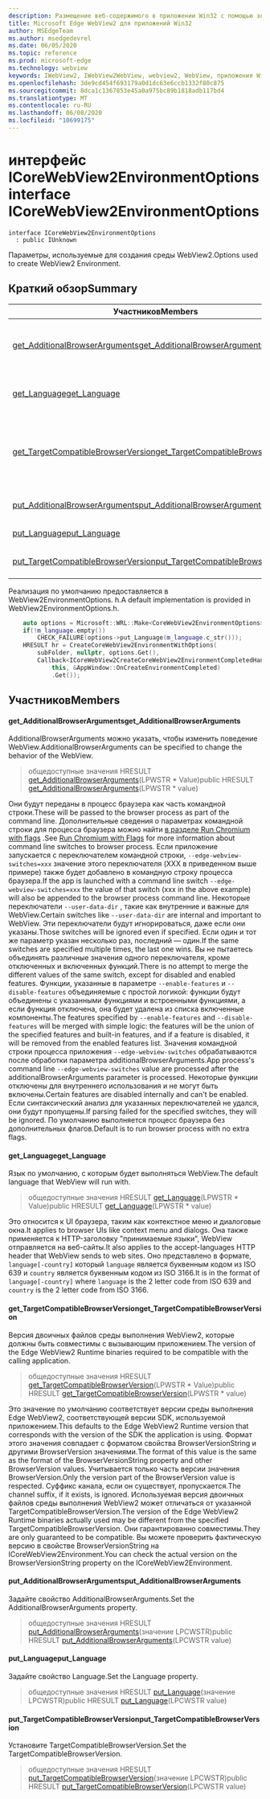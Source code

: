 ```yaml
---
description: Размещение веб-содержимого в приложении Win32 с помощью элемента управления Microsoft Edge WebView2
title: Microsoft Edge WebView2 для приложений Win32
author: MSEdgeTeam
ms.author: msedgedevrel
ms.date: 06/05/2020
ms.topic: reference
ms.prod: microsoft-edge
ms.technology: webview
keywords: IWebView2, IWebView2WebView, webview2, WebView, приложения Win32, Win32, EDGE, ICoreWebView2, ICoreWebView2Controller, элемент управления "веб-браузер", HTML Edge
ms.openlocfilehash: 3de9cd454f693179a0d1dc63e6ccb1332f80c875
ms.sourcegitcommit: 8dca1c1367853e45a0a975bc89b1818adb117bd4
ms.translationtype: MT
ms.contentlocale: ru-RU
ms.lasthandoff: 06/08/2020
ms.locfileid: "10699175"
---
```

# <span data-ttu-id="9e775-104">интерфейс ICoreWebView2EnvironmentOptions</span><span class="sxs-lookup"><span data-stu-id="9e775-104">interface ICoreWebView2EnvironmentOptions</span></span> 

```
interface ICoreWebView2EnvironmentOptions
  : public IUnknown
```

<span data-ttu-id="9e775-105">Параметры, используемые для создания среды WebView2.</span><span class="sxs-lookup"><span data-stu-id="9e775-105">Options used to create WebView2 Environment.</span></span>

## <span data-ttu-id="9e775-106">Краткий обзор</span><span class="sxs-lookup"><span data-stu-id="9e775-106">Summary</span></span>

 <span data-ttu-id="9e775-107">Участников</span><span class="sxs-lookup"><span data-stu-id="9e775-107">Members</span></span>                        | <span data-ttu-id="9e775-108">Описания</span><span class="sxs-lookup"><span data-stu-id="9e775-108">Descriptions</span></span>
--------------------------------|---------------------------------------------
[<span data-ttu-id="9e775-109">get_AdditionalBrowserArguments</span><span class="sxs-lookup"><span data-stu-id="9e775-109">get_AdditionalBrowserArguments</span></span>](#get_additionalbrowserarguments) | <span data-ttu-id="9e775-110">AdditionalBrowserArguments можно указать, чтобы изменить поведение WebView.</span><span class="sxs-lookup"><span data-stu-id="9e775-110">AdditionalBrowserArguments can be specified to change the behavior of the WebView.</span></span>
[<span data-ttu-id="9e775-111">get_Language</span><span class="sxs-lookup"><span data-stu-id="9e775-111">get_Language</span></span>](#get_language) | <span data-ttu-id="9e775-112">Язык по умолчанию, с которым будет выполняться WebView.</span><span class="sxs-lookup"><span data-stu-id="9e775-112">The default language that WebView will run with.</span></span>
[<span data-ttu-id="9e775-113">get_TargetCompatibleBrowserVersion</span><span class="sxs-lookup"><span data-stu-id="9e775-113">get_TargetCompatibleBrowserVersion</span></span>](#get_targetcompatiblebrowserversion) | <span data-ttu-id="9e775-114">Версия двоичных файлов среды выполнения WebView2, которые должны быть совместимы с вызывающим приложением.</span><span class="sxs-lookup"><span data-stu-id="9e775-114">The version of the Edge WebView2 Runtime binaries required to be compatible with the calling application.</span></span>
[<span data-ttu-id="9e775-115">put_AdditionalBrowserArguments</span><span class="sxs-lookup"><span data-stu-id="9e775-115">put_AdditionalBrowserArguments</span></span>](#put_additionalbrowserarguments) | <span data-ttu-id="9e775-116">Задайте свойство AdditionalBrowserArguments.</span><span class="sxs-lookup"><span data-stu-id="9e775-116">Set the AdditionalBrowserArguments property.</span></span>
[<span data-ttu-id="9e775-117">put_Language</span><span class="sxs-lookup"><span data-stu-id="9e775-117">put_Language</span></span>](#put_language) | <span data-ttu-id="9e775-118">Задайте свойство Language.</span><span class="sxs-lookup"><span data-stu-id="9e775-118">Set the Language property.</span></span>
[<span data-ttu-id="9e775-119">put_TargetCompatibleBrowserVersion</span><span class="sxs-lookup"><span data-stu-id="9e775-119">put_TargetCompatibleBrowserVersion</span></span>](#put_targetcompatiblebrowserversion) | <span data-ttu-id="9e775-120">Установите TargetCompatibleBrowserVersion.</span><span class="sxs-lookup"><span data-stu-id="9e775-120">Set the TargetCompatibleBrowserVersion.</span></span>

<span data-ttu-id="9e775-121">Реализация по умолчанию предоставляется в WebView2EnvironmentOptions. h.</span><span class="sxs-lookup"><span data-stu-id="9e775-121">A default implementation is provided in WebView2EnvironmentOptions.h.</span></span>

```cpp
    auto options = Microsoft::WRL::Make<CoreWebView2EnvironmentOptions>();
    if(!m_language.empty())
        CHECK_FAILURE(options->put_Language(m_language.c_str()));
    HRESULT hr = CreateCoreWebView2EnvironmentWithOptions(
        subFolder, nullptr, options.Get(),
        Callback<ICoreWebView2CreateCoreWebView2EnvironmentCompletedHandler>(
            this, &AppWindow::OnCreateEnvironmentCompleted)
            .Get());
```

## <span data-ttu-id="9e775-122">Участников</span><span class="sxs-lookup"><span data-stu-id="9e775-122">Members</span></span>

#### <span data-ttu-id="9e775-123">get_AdditionalBrowserArguments</span><span class="sxs-lookup"><span data-stu-id="9e775-123">get_AdditionalBrowserArguments</span></span> 

<span data-ttu-id="9e775-124">AdditionalBrowserArguments можно указать, чтобы изменить поведение WebView.</span><span class="sxs-lookup"><span data-stu-id="9e775-124">AdditionalBrowserArguments can be specified to change the behavior of the WebView.</span></span>

> <span data-ttu-id="9e775-125">общедоступные значения HRESULT [get_AdditionalBrowserArguments](#get_additionalbrowserarguments)(LPWSTR \* Value)</span><span class="sxs-lookup"><span data-stu-id="9e775-125">public HRESULT [get_AdditionalBrowserArguments](#get_additionalbrowserarguments)(LPWSTR \* value)</span></span>

<span data-ttu-id="9e775-126">Они будут переданы в процесс браузера как часть командной строки.</span><span class="sxs-lookup"><span data-stu-id="9e775-126">These will be passed to the browser process as part of the command line.</span></span> <span data-ttu-id="9e775-127">Дополнительные сведения о параметрах командной строки для процесса браузера можно найти [в разделе Run Chromium with flags](https://aka.ms/RunChromiumWithFlags) .</span><span class="sxs-lookup"><span data-stu-id="9e775-127">See [Run Chromium with Flags](https://aka.ms/RunChromiumWithFlags) for more information about command line switches to browser process.</span></span> <span data-ttu-id="9e775-128">Если приложение запускается с переключателем командной строки, `--edge-webview-switches=xxx` значение этого переключателя (XXX в приведенном выше примере) также будет добавлено в командную строку процесса браузера.</span><span class="sxs-lookup"><span data-stu-id="9e775-128">If the app is launched with a command line switch `--edge-webview-switches=xxx` the value of that switch (xxx in the above example) will also be appended to the browser process command line.</span></span> <span data-ttu-id="9e775-129">Некоторые переключатели `--user-data-dir` , такие как внутренние и важные для WebView.</span><span class="sxs-lookup"><span data-stu-id="9e775-129">Certain switches like `--user-data-dir` are internal and important to WebView.</span></span> <span data-ttu-id="9e775-130">Эти переключатели будут игнорироваться, даже если они указаны.</span><span class="sxs-lookup"><span data-stu-id="9e775-130">Those switches will be ignored even if specified.</span></span> <span data-ttu-id="9e775-131">Если один и тот же параметр указан несколько раз, последний — один.</span><span class="sxs-lookup"><span data-stu-id="9e775-131">If the same switches are specified multiple times, the last one wins.</span></span> <span data-ttu-id="9e775-132">Вы не пытаетесь объединять различные значения одного переключателя, кроме отключенных и включенных функций.</span><span class="sxs-lookup"><span data-stu-id="9e775-132">There is no attempt to merge the different values of the same switch, except for disabled and enabled features.</span></span> <span data-ttu-id="9e775-133">Функции, указанные в параметре `--enable-features` и `--disable-features` объединяемые с простой логикой: функции будут объединены с указанными функциями и встроенными функциями, а если функция отключена, она будет удалена из списка включенные компоненты.</span><span class="sxs-lookup"><span data-stu-id="9e775-133">The features specified by `--enable-features` and `--disable-features` will be merged with simple logic: the features will be the union of the specified features and built-in features, and if a feature is disabled, it will be removed from the enabled features list.</span></span> <span data-ttu-id="9e775-134">Значения командной строки процесса приложения `--edge-webview-switches` обрабатываются после обработки параметра additionalBrowserArguments.</span><span class="sxs-lookup"><span data-stu-id="9e775-134">App process's command line `--edge-webview-switches` value are processed after the additionalBrowserArguments parameter is processed.</span></span> <span data-ttu-id="9e775-135">Некоторые функции отключены для внутреннего использования и не могут быть включены.</span><span class="sxs-lookup"><span data-stu-id="9e775-135">Certain features are disabled internally and can't be enabled.</span></span> <span data-ttu-id="9e775-136">Если синтаксический анализ для указанных переключателей не удался, они будут пропущены.</span><span class="sxs-lookup"><span data-stu-id="9e775-136">If parsing failed for the specified switches, they will be ignored.</span></span> <span data-ttu-id="9e775-137">По умолчанию выполняется процесс браузера без дополнительных флагов.</span><span class="sxs-lookup"><span data-stu-id="9e775-137">Default is to run browser process with no extra flags.</span></span>

#### <span data-ttu-id="9e775-138">get_Language</span><span class="sxs-lookup"><span data-stu-id="9e775-138">get_Language</span></span> 

<span data-ttu-id="9e775-139">Язык по умолчанию, с которым будет выполняться WebView.</span><span class="sxs-lookup"><span data-stu-id="9e775-139">The default language that WebView will run with.</span></span>

> <span data-ttu-id="9e775-140">общедоступные значения HRESULT [get_Language](#get_language)(LPWSTR \* Value)</span><span class="sxs-lookup"><span data-stu-id="9e775-140">public HRESULT [get_Language](#get_language)(LPWSTR \* value)</span></span>

<span data-ttu-id="9e775-141">Это относится к UI браузера, таким как контекстное меню и диалоговые окна.</span><span class="sxs-lookup"><span data-stu-id="9e775-141">It applies to browser UIs like context menu and dialogs.</span></span> <span data-ttu-id="9e775-142">Она также применяется к HTTP-заголовку "принимаемые языки", WebView отправляется на веб-сайты.</span><span class="sxs-lookup"><span data-stu-id="9e775-142">It also applies to the accept-languages HTTP header that WebView sends to web sites.</span></span> <span data-ttu-id="9e775-143">Оно представлено в формате, `language[-country]` который `language` является буквенным кодом из ISO 639 и `country` является буквенным кодом из ISO 3166.</span><span class="sxs-lookup"><span data-stu-id="9e775-143">It is in the format of `language[-country]` where `language` is the 2 letter code from ISO 639 and `country` is the 2 letter code from ISO 3166.</span></span>

#### <span data-ttu-id="9e775-144">get_TargetCompatibleBrowserVersion</span><span class="sxs-lookup"><span data-stu-id="9e775-144">get_TargetCompatibleBrowserVersion</span></span> 

<span data-ttu-id="9e775-145">Версия двоичных файлов среды выполнения WebView2, которые должны быть совместимы с вызывающим приложением.</span><span class="sxs-lookup"><span data-stu-id="9e775-145">The version of the Edge WebView2 Runtime binaries required to be compatible with the calling application.</span></span>

> <span data-ttu-id="9e775-146">общедоступные значения HRESULT [get_TargetCompatibleBrowserVersion](#get_targetcompatiblebrowserversion)(LPWSTR \* Value)</span><span class="sxs-lookup"><span data-stu-id="9e775-146">public HRESULT [get_TargetCompatibleBrowserVersion](#get_targetcompatiblebrowserversion)(LPWSTR \* value)</span></span>

<span data-ttu-id="9e775-147">Это значение по умолчанию соответствует версии среды выполнения Edge WebView2, соответствующей версии SDK, используемой приложением.</span><span class="sxs-lookup"><span data-stu-id="9e775-147">This defaults to the Edge WebView2 Runtime version that corresponds with the version of the SDK the application is using.</span></span> <span data-ttu-id="9e775-148">Формат этого значения совпадает с форматом свойства BrowserVersionString и другими BrowserVersion значениями.</span><span class="sxs-lookup"><span data-stu-id="9e775-148">The format of this value is the same as the format of the BrowserVersionString property and other BrowserVersion values.</span></span> <span data-ttu-id="9e775-149">Учитывается только часть версии значения BrowserVersion.</span><span class="sxs-lookup"><span data-stu-id="9e775-149">Only the version part of the BrowserVersion value is respected.</span></span> <span data-ttu-id="9e775-150">Суффикс канала, если он существует, пропускается.</span><span class="sxs-lookup"><span data-stu-id="9e775-150">The channel suffix, if it exists, is ignored.</span></span> <span data-ttu-id="9e775-151">Используемая версия двоичных файлов среды выполнения WebView2 может отличаться от указанной TargetCompatibleBrowserVersion.</span><span class="sxs-lookup"><span data-stu-id="9e775-151">The version of the Edge WebView2 Runtime binaries actually used may be different from the specified TargetCompatibleBrowserVersion.</span></span> <span data-ttu-id="9e775-152">Они гарантированно совместимы.</span><span class="sxs-lookup"><span data-stu-id="9e775-152">They are only guaranteed to be compatible.</span></span> <span data-ttu-id="9e775-153">Вы можете проверить фактическую версию в свойстве BrowserVersionString на ICoreWebView2Environment.</span><span class="sxs-lookup"><span data-stu-id="9e775-153">You can check the actual version on the BrowserVersionString property on the ICoreWebView2Environment.</span></span>

#### <span data-ttu-id="9e775-154">put_AdditionalBrowserArguments</span><span class="sxs-lookup"><span data-stu-id="9e775-154">put_AdditionalBrowserArguments</span></span> 

<span data-ttu-id="9e775-155">Задайте свойство AdditionalBrowserArguments.</span><span class="sxs-lookup"><span data-stu-id="9e775-155">Set the AdditionalBrowserArguments property.</span></span>

> <span data-ttu-id="9e775-156">общедоступные значения HRESULT [put_AdditionalBrowserArguments](#put_additionalbrowserarguments)(значение LPCWSTR)</span><span class="sxs-lookup"><span data-stu-id="9e775-156">public HRESULT [put_AdditionalBrowserArguments](#put_additionalbrowserarguments)(LPCWSTR value)</span></span>

#### <span data-ttu-id="9e775-157">put_Language</span><span class="sxs-lookup"><span data-stu-id="9e775-157">put_Language</span></span> 

<span data-ttu-id="9e775-158">Задайте свойство Language.</span><span class="sxs-lookup"><span data-stu-id="9e775-158">Set the Language property.</span></span>

> <span data-ttu-id="9e775-159">общедоступные значения HRESULT [put_Language](#put_language)(значение LPCWSTR)</span><span class="sxs-lookup"><span data-stu-id="9e775-159">public HRESULT [put_Language](#put_language)(LPCWSTR value)</span></span>

#### <span data-ttu-id="9e775-160">put_TargetCompatibleBrowserVersion</span><span class="sxs-lookup"><span data-stu-id="9e775-160">put_TargetCompatibleBrowserVersion</span></span> 

<span data-ttu-id="9e775-161">Установите TargetCompatibleBrowserVersion.</span><span class="sxs-lookup"><span data-stu-id="9e775-161">Set the TargetCompatibleBrowserVersion.</span></span>

> <span data-ttu-id="9e775-162">общедоступные значения HRESULT [put_TargetCompatibleBrowserVersion](#put_targetcompatiblebrowserversion)(значение LPCWSTR)</span><span class="sxs-lookup"><span data-stu-id="9e775-162">public HRESULT [put_TargetCompatibleBrowserVersion](#put_targetcompatiblebrowserversion)(LPCWSTR value)</span></span>

